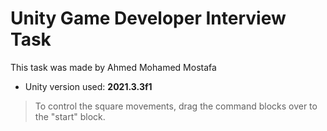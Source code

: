 # Unity Game Developer Interview Task
This task was made by Ahmed Mohamed Mostafa

* Unity version used: **2021.3.3f1**

>To control the square movements, drag the command blocks over to the "start" block.
